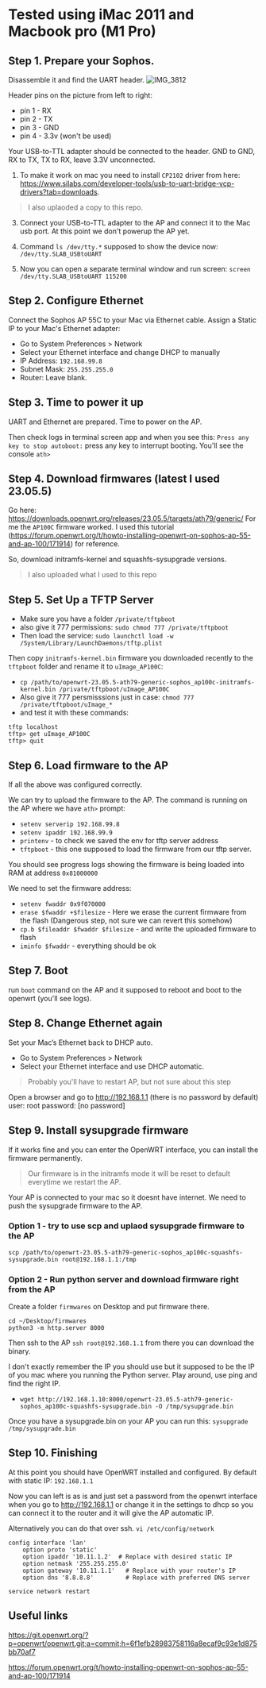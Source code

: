 # Tested using iMac 2011 and Macbook pro (M1 Pro)

## Step 1. Prepare your Sophos.
Disassemble it and find the UART header. 
![IMG_3812](https://github.com/user-attachments/assets/23fda168-6636-4b02-bca3-191f4a10e13e)

Header pins on the picture from left to right: 
* pin 1 - RX
* pin 2 - TX
* pin 3 - GND
* pin 4 - 3.3v (won't be used)

Your USB-to-TTL adapter should be connected to the header. GND to GND, RX to TX, TX to RX, leave 3.3V unconnected.

1. To make it work on mac you need to install `CP2102` driver from here: https://www.silabs.com/developer-tools/usb-to-uart-bridge-vcp-drivers?tab=downloads.

> I also uplaoded a copy to this repo.

3. Connect your USB-to-TTL adapter to the AP and connect it to the Mac usb port. At this point we don't powerup the AP yet.

4. Command `ls /dev/tty.*` supposed to show the device now: `/dev/tty.SLAB_USBtoUART`

5. Now you can open a separate terminal window and run screen: `screen /dev/tty.SLAB_USBtoUART 115200` 

## Step 2. Configure Ethernet
Connect the Sophos AP 55C to your Mac via Ethernet cable. Assign a Static IP to your Mac's Ethernet adapter:

* Go to System Preferences > Network
* Select your Ethernet interface and change DHCP to manually
* IP Address: `192.168.99.8`
* Subnet Mask: `255.255.255.0`
* Router: Leave blank.

## Step 3. Time to power it up
UART and Ethernet are prepared. Time to power on the AP. 

Then check logs in terminal screen app and when you see this: `Press any key to stop autoboot:` press any key to interrupt booting. You'll see the console `ath>`

## Step 4. Download firmwares (latest I used 23.05.5)
Go here: https://downloads.openwrt.org/releases/23.05.5/targets/ath79/generic/
For me the `AP100C` firmware worked. I used this tutorial (https://forum.openwrt.org/t/howto-installing-openwrt-on-sophos-ap-55-and-ap-100/171914) for reference.

So, download initramfs-kernel and squashfs-sysupgrade versions.
> I also uploaded what I used to this repo

## Step 5. Set Up a TFTP Server
* Make sure you have a folder `/private/tftpboot` 
* also give it 777 permissions: `sudo chmod 777 /private/tftpboot`
* Then load the service: `sudo launchctl load -w /System/Library/LaunchDaemons/tftp.plist`

Then copy `initramfs-kernel.bin` firmware you downloaded recently to the `tftpboot` folder and rename it to `uImage_AP100C`:

* `cp /path/to/openwrt-23.05.5-ath79-generic-sophos_ap100c-initramfs-kernel.bin /private/tftpboot/uImage_AP100C`
* Also give it 777 persmisssions just in case: `chmod 777 /private/tftpboot/uImage_*`
* and test it with these commands:
```
tftp localhost
tftp> get uImage_AP100C
tftp> quit
```

## Step 6. Load firmware to the AP
If all the above was configured correctly. 

We can try to upload the firmware to the AP. The command is running on the AP where we have `ath>` prompt:

* `setenv serverip 192.168.99.8`
* `setenv ipaddr 192.168.99.9`
* `printenv` - to check we saved the env for tftp server address
* `tftpboot` - this one supposed to load the firmware from our tftp server.

You should see progress logs showing the firmware is being loaded into RAM at address `0x81000000`

We need to set the firmware address:
* `setenv fwaddr 0x9f070000`
* `erase $fwaddr +$filesize` - Here we erase the current firmware from the flash (Dangerous step, not sure we can revert this somehow)
* `cp.b $fileaddr $fwaddr $filesize` - and write the uploaded firmware to flash
* `iminfo $fwaddr` - everything should be ok 

## Step 7. Boot
run `boot` command on the AP and it supposed to reboot and boot to the openwrt (you'll see logs).

## Step 8. Change Ethernet again
Set your Mac’s Ethernet back to DHCP auto.
* Go to System Preferences > Network
* Select your Ethernet interface and use DHCP automatic.

> Probably you'll have to restart AP, but not sure about this step

Open a browser and go to http://192.168.1.1 (there is no password by default)
user: root
password: [no password]

## Step 9. Install sysupgrade firmware
If it works fine and you can enter the OpenWRT interface, you can install the firmware permanently.

> Our firmware is in the initramfs mode it will be reset to default everytime we restart the AP.

Your AP is connected to your mac so it doesnt have internet. We need to push the sysupgrade firmware to the AP. 

### Option 1 - try to use scp and uplaod sysupgrade firmware to the AP
`scp /path/to/openwrt-23.05.5-ath79-generic-sophos_ap100c-squashfs-sysupgrade.bin root@192.168.1.1:/tmp`

### Option 2 - Run python server and download firmware right from the AP
Create a folder `firmwares` on Desktop and put firmware there. 
```
cd ~/Desktop/firmwares
python3 -m http.server 8000
```

Then ssh to the AP `ssh root@192.168.1.1` from there you can download the binary.

I don't exactly remember the IP you should use but it supposed to be the IP of you mac where you running the Python server. Play around, use ping and find the right IP.
* `wget http://192.168.1.10:8000/openwrt-23.05.5-ath79-generic-sophos_ap100c-squashfs-sysupgrade.bin -O /tmp/sysupgrade.bin`


Once you have a sysupgrade.bin on your AP you can run this:
`sysupgrade /tmp/sysupgrade.bin`

## Step 10. Finishing 
At this point you should have OpenWRT installed and configured. By default with static IP: `192.168.1.1`

Now you can left is as is and just set a password from the openwrt interface when you go to http://192.168.1.1 or change it in the settings to dhcp so you can connect it to the router and it will give the AP automatic IP.

Alternatively you can do that over ssh. 
`vi /etc/config/network`
```
config interface 'lan'
    option proto 'static'
    option ipaddr '10.11.1.2'  # Replace with desired static IP
    option netmask '255.255.255.0'
    option gateway '10.11.1.1'   # Replace with your router's IP
    option dns '8.8.8.8'         # Replace with preferred DNS server
```
`service network restart`

## Useful links
https://git.openwrt.org/?p=openwrt/openwrt.git;a=commit;h=6f1efb28983758116a8ecaf9c93e1d875bb70af7

https://forum.openwrt.org/t/howto-installing-openwrt-on-sophos-ap-55-and-ap-100/171914
